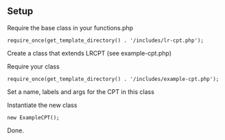 ## Setup
Require the base class in your functions.php

    require_once(get_template_directory() . '/includes/lr-cpt.php');

Create a class that extends LRCPT (see example-cpt.php)

Require your class

    require_once(get_template_directory() . '/includes/example-cpt.php');

Set a name, labels and args for the CPT in this class


Instantiate the new class

    new ExampleCPT();

Done.
